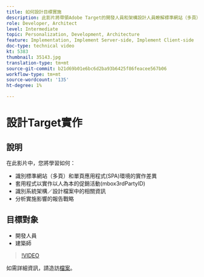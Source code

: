 ```yaml
---
title: 如何設計目標實施
description: 此影片將帶領Adobe Target的開發人員和架構設計人員瞭解標準網站（多頁）和單頁應用程式(SPA)環境的實作差異。 瞭解如何套用程式來實作以人為本的促銷活動(mbox3rdPartyID)、在系統架構／設計檔案中識別相關資訊，以及分析報告策略以瞭解實作意義。
role: Developer, Architect
level: Intermediate
topic: Personalization, Development, Architecture
feature: Implementation, Implement Server-side, Implement Client-side
doc-type: technical video
kt: 5383
thumbnail: 35143.jpg
translation-type: tm+mt
source-git-commit: b21d69b01e6bc6d2ba93b6425f86feacee567b06
workflow-type: tm+mt
source-wordcount: '135'
ht-degree: 1%

---
```



# 設計Target實作

## 說明

在此影片中，您將學習如何：

* 識別標準網站（多頁）和單頁應用程式(SPA)環境的實作差異
* 套用程式以實作以人為本的促銷活動(mbox3rdPartyID)
* 識別系統架構／設計檔案中的相關資訊
* 分析實施影響的報告戰略

## 目標對象

* 開發人員
* 建築師

>[!VIDEO](https://video.tv.adobe.com/v/35143/?quality=12)

如需詳細資訊，請造訪[檔案](https://docs.adobe.com/content/help/en/target/using/implement-target/implementing-target.html)。
